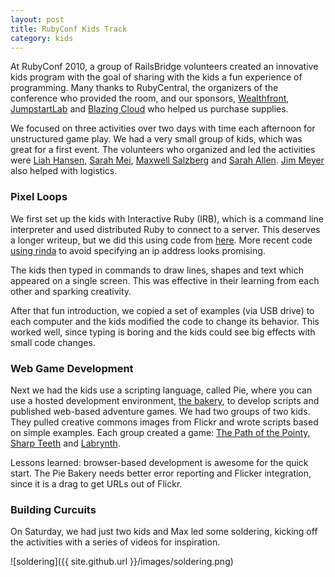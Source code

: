 ```yaml
---
layout: post
title: RubyConf Kids Track
category: kids
---
```


At RubyConf 2010, a group of RailsBridge volunteers created an innovative kids program with the goal of sharing with the kids a fun experience of programming. Many thanks to RubyCentral, the organizers of the conference who provided the room, and our sponsors, [Wealthfront](https://www.wealthfront.com/), [JumpstartLab](http://jumpstartlab.com/) and [Blazing Cloud](http://blazingcloud.net/) who helped us purchase supplies. 

We focused on three activities over two days with time each afternoon for unstructured game play. We had a very small group of kids, which was great for a first event. The volunteers who organized and led the activities were [Liah Hansen](http://twitter.com/liahhansen), [Sarah Mei](http://twitter.com/sarahmei), [Maxwell Salzberg](http://twitter.com/maxwellsalz) and [Sarah Allen](http://twitter.com/ultrasaurus).  [Jim Meyer](http://twitter.com/purp) also helped with logistics.

### Pixel Loops
We first set up the kids with Interactive Ruby (IRB), which is a command line interpreter and used distributed Ruby to connect to a server.  This deserves a longer writeup, but we did this using code from [here](https://gist.github.com/615896). More recent code [using rinda](https://gist.github.com/636680) to avoid specifying an ip address looks promising.

The kids then typed in commands to draw lines, shapes and text which appeared on a single screen.  This was effective in their learning from each other and sparking creativity.  

After that fun introduction, we copied a set of examples (via USB drive) to each computer and the kids modified the code to change its behavior. This worked well, since typing is boring and the kids could see big effects with small code changes.

### Web Game Development
Next we had the kids use a scripting language, called Pie, where you can use a hosted development environment, [the bakery](http://pie-bakery.heroku.com/), to develop scripts and published web-based adventure games. We had two groups of two kids. They pulled creative commons images from Flickr and wrote scripts based on simple examples. Each group created a game: [The Path of the Pointy, Sharp Teeth](http://pie-bakery.heroku.com/play/17/start) and [Labrynth](http://pie-bakery.heroku.com/play/15/start).  

Lessons learned: browser-based development is awesome for the quick start.  The Pie Bakery needs better error reporting and Flicker integration, since it is a drag to get URLs out of Flickr.

### Building Curcuits
On Saturday, we had just two kids and Max led some soldering, kicking off the activities with a series of videos for inspiration.


![soldering]({{ site.github.url }}/images/soldering.png)
